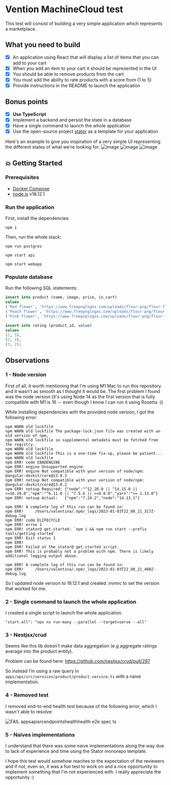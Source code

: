 # Vention MachineCloud test

This test will consist of building a very simple application which represents a marketplace.

## What you need to build
- [x] An application using React that will display a list of items that you can add to your cart
- [x] When you add an item to your cart it should be represented in the UI
- [x] You should be able to remove products from the cart
- [x] You must add the ability to rate products with a score from (1 to 5)
- [x] Provide instructions in the README to launch the application

## Bonus points
- [x] **Use TypeScript**
- [x] Implement a backend and persist the state in a database
- [x] Have a single command to launch the whole application
- [x] Use the open-source project [stator](https://github.com/chocolat-chaud-io/stator) as a template for your application

Here's an example to give you inspiration of a very simple UI representing the different states of what we're looking for:
![image](https://user-images.githubusercontent.com/6068943/150595518-1fc9cbb0-6b13-480b-aae5-0728a506a9b0.png)
![image](https://user-images.githubusercontent.com/6068943/150595559-24671896-91fe-4746-bbef-ad62ea9c7153.png)
![image](https://user-images.githubusercontent.com/6068943/150595566-a99ea3d2-12c3-4d7e-9267-91036e76277d.png)

## 💥 Getting Started

### Prerequisites

- [Docker Compose](https://docs.docker.com/compose/install/)
- [node.js](https://nodejs.org/en/download/) v18.12.1 

### Run the application

First, install the dependencies:

```
npm i
```

Then, run the whole stack:

```
npm run postgres
```

```
npm start api
```

```
npm start webapp
```

### Populate database
Run the following SQL statements:

```sql
insert into product (name, image, price, in_cart)
values
('Red flower', 'https://www.freepnglogos.com/uploads/flour-png/flour-flower-png-transparent-png-images-pluspng-2.png', 20, TRUE),
('Peach flower', 'https://www.freepnglogos.com/uploads/flour-png/flour-peach-flower-png-16.png', 15, FALSE),
('Pink flower', 'https://www.freepnglogos.com/uploads/flour-png/flour-flower-images-transparent-background-19.png', 10, TRUE);
```

```sql
insert into rating (product_id, value)
values 
(1, 5),
(2, 4),
(3, 2);
```

## Observations

### 1 - Node version

First of all, it worth mentioning that I'm using M1 Mac to run this repository and it wasn't as smooth as I thought it would be. The first problem I found was the node version (it's using Node 14 as the first version that is fully compatible with M1 is 16 -- even though I know I can run it using Rosetta :()

While installing dependencies with the provided node version, I got the following error:

```
npm WARN old lockfile 
npm WARN old lockfile The package-lock.json file was created with an old version of npm,
npm WARN old lockfile so supplemental metadata must be fetched from the registry.
npm WARN old lockfile 
npm WARN old lockfile This is a one-time fix-up, please be patient...
npm WARN old lockfile 
npm ERR! code EBADENGINE
npm ERR! engine Unsupported engine
npm ERR! engine Not compatible with your version of node/npm: @angular-devkit/core@13.0.2
npm ERR! notsup Not compatible with your version of node/npm: @angular-devkit/core@13.0.2
npm ERR! notsup Required: {"node":"^12.20.0 || ^14.15.0 || >=16.10.0","npm":"^6.11.0 || ^7.5.6 || >=8.0.0","yarn":">= 1.13.0"}
npm ERR! notsup Actual:   {"npm":"7.24.2","node":"14.13.1"}

npm ERR! A complete log of this run can be found in:
npm ERR!     /Users/valentina/.npm/_logs/2023-01-03T22_08_21_317Z-debug.log
npm ERR! code ELIFECYCLE
npm ERR! errno 1
npm ERR! stator@ get-started: `npm i && npm run start --prefix tools/getting-started`
npm ERR! Exit status 1
npm ERR! 
npm ERR! Failed at the stator@ get-started script.
npm ERR! This is probably not a problem with npm. There is likely additional logging output above.

npm ERR! A complete log of this run can be found in:
npm ERR!     /Users/valentina/.npm/_logs/2023-01-03T22_08_21_400Z-debug.log
```

So I updated node version to 18.12.1 and created .nvmrc to set the version that worked for me.

### 2 - Single command to launch the whole application

I created a single script to launch the whole application.

```"start-all": "npx nx run-many --parallel --target=serve --all"```

### 3 - Nestjsx/crud

Seems like this lib doesn’t make data aggregation (e.g aggregate ratings average into the product entity).

Problem can be found here: https://github.com/nestjsx/crud/pull/297

So instead I’m using a raw query in `apps/api/src/services/product/product.service.ts` with a naive implementation.

### 4 - Removed test

I removed end-to-end health test because of the following error, which I wasn't able to resolve:

![FAIL appsapisrcendpointshealthhealth e2e spec ts](https://user-images.githubusercontent.com/39314687/211094255-803ee566-162d-4e06-8d2f-a5e2f7874dfc.png)

### 5 - Naives implementations

I understand that there was some naive implementations along the way due to lack of experience and time using the Stator monorepo template. 

I hope this test would somehow reaches to the expectation of the reviewers and if not, even so, it was a fun test to work on and a nice opportunity to implement something that I'm not experienced with. I really appreciate the opportunity :)

